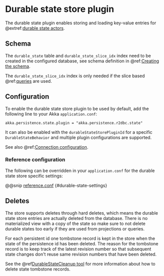 # Durable state store plugin

The durable state plugin enables storing and loading key-value entries for
@extref:[durable state actors](akka:typed/durable-state/persistence.html).

## Schema

The `durable_state` table and `durable_state_slice_idx` index need to be created in the configured database, see schema
definition in @ref:[Creating the schema](getting-started.md#schema).

The `durable_state_slice_idx` index is only needed if the slice based @ref:[queries](query.md) are used.

## Configuration

To enable the durable state store plugin to be used by default, add the following line to your Akka `application.conf`:

```
akka.persistence.state.plugin = "akka.persistence.r2dbc.state"
```

It can also be enabled with the `durableStateStorePluginId` for a specific `DurableStateBehavior` and multiple plugin
configurations are supported.

See also @ref:[Connection configuration](connection-config.md).

### Reference configuration

The following can be overridden in your `application.conf` for the durable state store specific settings:

@@snip [reference.conf](/core/src/main/resources/reference.conf) {#durable-state-settings}

## Deletes

The store supports deletes through hard deletes, which means the durable state store entries are actually deleted from
the database. There is no materialized view with a copy of the state so make sure to not delete durable states too early
if they are used from projections or queries.

For each persistent id one tombstone record is kept in the store when the state of the persistence id has been
deleted. The reason for the tombstone record is to keep track of the latest revision number so that subsequent state
changes don't reuse same revision numbers that have been deleted.

See the @ref[DurableStateCleanup tool](cleanup.md#durable-state-cleanup-tool) for more information about how to delete
state tombstone records.

